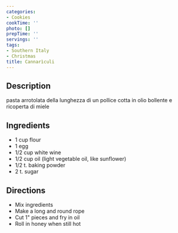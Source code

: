 ```yaml
---
categories:
- Cookies
cookTime: ''
photo: []
prepTime: ''
servings: ''
tags:
- Southern Italy
- Christmas
title: Cannarìculi
---
```


## Description 

pasta arrotolata della lunghezza di un pollice cotta in olio bollente e ricoperta di miele

## Ingredients 

* 1 cup flour
* 1 egg
* 1/2 cup white wine
* 1/2 cup oil (light vegetable oil, like sunflower)
* 1/2 t. baking powder
* 2 t. sugar

## Directions 

* Mix ingredients
* Make a long and round rope
* Cut 1" pieces and fry in oil
* Roll in honey when still hot